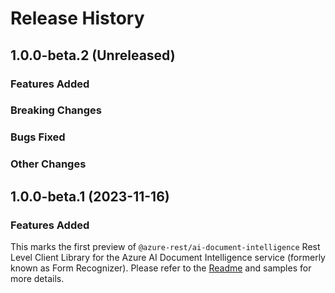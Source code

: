# Release History

## 1.0.0-beta.2 (Unreleased)

### Features Added

### Breaking Changes

### Bugs Fixed

### Other Changes

## 1.0.0-beta.1 (2023-11-16)

### Features Added

This marks the first preview of `@azure-rest/ai-document-intelligence` Rest Level Client Library for the Azure AI Document Intelligence service (formerly known as Form Recognizer).
Please refer to the [Readme](https://github.com/Azure/azure-sdk-for-js/blob/main/sdk/documentintelligence/ai-document-intelligence-rest/README.md) and samples for more details.
